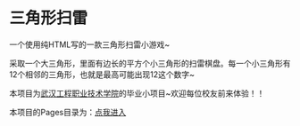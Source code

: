 # 三角形扫雷

一个使用纯HTML写的一款三角形扫雷小游戏~

采取一个大三角形，里面有边长的平方个小三角形的扫雷棋盘。每一个小三角形有12个相邻的三角形，也就是最高可能出现12这个数字~

本项目为[武汉工程职业技术学院](https://www.wgxy.edu.cn/)的毕业小项目~欢迎每位校友前来体验！！

本项目的Pages目录为：[点我进入](https://firedragon0659.github.io/Minesweeper-Triangle)
